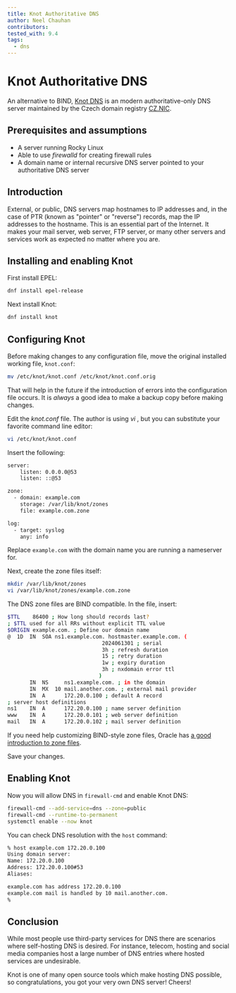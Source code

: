 ```yaml
---
title: Knot Authoritative DNS
author: Neel Chauhan
contributors:
tested_with: 9.4
tags:
  - dns
---
```


# Knot Authoritative DNS

An alternative to BIND, [Knot DNS](https://www.knot-dns.cz/) is an modern authoritative-only DNS server maintained by the Czech domain registry [CZ.NIC](https://www.nic.cz/).

## Prerequisites and assumptions

- A server running Rocky Linux
- Able to use *firewalld* for creating firewall rules
- A domain name or internal recursive DNS server pointed to your authoritative DNS server

## Introduction

External, or public, DNS servers map hostnames to IP addresses and, in the case of PTR (known as "pointer" or "reverse") records, map the IP addresses to the hostname. This is an essential part of the Internet. It makes your mail server, web server, FTP server, or many other servers and services work as expected no matter where you are.

## Installing and enabling Knot

First install EPEL:

```bash
dnf install epel-release
```

Next install Knot:

```bash
dnf install knot
```

## Configuring Knot

Before making changes to any configuration file, move the original installed working file, `knot.conf`:

```bash
mv /etc/knot/knot.conf /etc/knot/knot.conf.orig
```

That will help in the future if the introduction of errors into the configuration file occurs. It is *always* a good idea to make a backup copy before making changes.

Edit the *knot.conf* file. The author is using *vi* , but you can substitute your favorite command line editor:

```bash
vi /etc/knot/knot.conf
```

Insert the following:

```bash
server:
    listen: 0.0.0.0@53
    listen: ::@53

zone:
  - domain: example.com
    storage: /var/lib/knot/zones
    file: example.com.zone

log:
  - target: syslog
    any: info
```

Replace `example.com` with the domain name you are running a nameserver for.

Next, create the zone files itself:

```bash
mkdir /var/lib/knot/zones
vi /var/lib/knot/zones/example.com.zone
```

The DNS zone files are BIND compatible. In the file, insert:

```bash
$TTL    86400 ; How long should records last?
; $TTL used for all RRs without explicit TTL value
$ORIGIN example.com. ; Define our domain name
@  1D  IN  SOA ns1.example.com. hostmaster.example.com. (
                              2024061301 ; serial
                              3h ; refresh duration
                              15 ; retry duration
                              1w ; expiry duration
                              3h ; nxdomain error ttl
                             )
       IN  NS     ns1.example.com. ; in the domain
       IN  MX  10 mail.another.com. ; external mail provider
       IN  A      172.20.0.100 ; default A record
; server host definitions
ns1    IN  A      172.20.0.100 ; name server definition     
www    IN  A      172.20.0.101 ; web server definition
mail   IN  A      172.20.0.102 ; mail server definition
```

If you need help customizing BIND-style zone files, Oracle has [a good introduction to zone files](https://docs.oracle.com/en-us/iaas/Content/DNS/Reference/formattingzonefile.htm).

Save your changes.

## Enabling Knot

Now you will allow DNS in `firewall-cmd` and enable Knot DNS:

```bash
firewall-cmd --add-service=dns --zone=public
firewall-cmd --runtime-to-permanent
systemctl enable --now knot
```

You can check DNS resolution with the `host` command:

```bash
% host example.com 172.20.0.100
Using domain server:
Name: 172.20.0.100
Address: 172.20.0.100#53
Aliases: 

example.com has address 172.20.0.100
example.com mail is handled by 10 mail.another.com.
%
```
## Conclusion

While most people use third-party services for DNS there are scenarios where self-hosting DNS is desired. For instance, telecom, hosting and social media companies host a large number of DNS entries where hosted services are undesirable.

Knot is one of many open source tools which make hosting DNS possible, so congratulations, you got your very own DNS server! Cheers!
